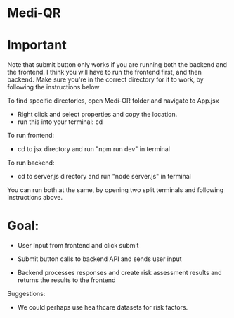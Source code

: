 # Medi-QR

# Important
Note that submit button only works if you are running both the backend and the frontend.
I think you will have to run the frontend first, and then backend.
Make sure you're in the correct directory for it to work, by following the instructions below

To find specific directories, open Medi-OR folder and navigate to App.jsx
- Right click and select properties and copy the location.
- run this into your terminal: cd <location>

To run frontend: 
- cd to jsx directory and run "npm run dev" in terminal

To run backend:
- cd to server.js directory and run "node server.js" in terminal

You can run both at the same, by opening two split terminals and following instructions above.

# Goal:
- User Input from frontend and click submit

- Submit button calls to backend API and sends user input

- Backend processes responses and create risk assessment results and returns the results to the frontend




Suggestions:
- We could perhaps use healthcare datasets for risk factors. 


